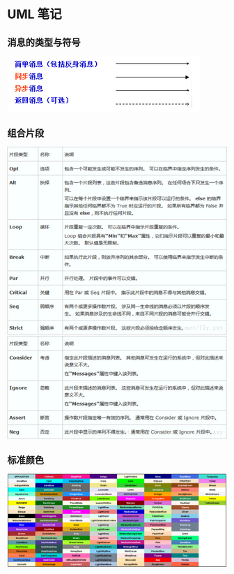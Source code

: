 # UML 笔记
## 消息的类型与符号
![消息的类型与符号](source/消息的类型与符号.png)
## 组合片段
![组合片段1](source/组合片段1.png)
![组合片段2](source/组合片段2.png)
## 标准颜色
![组合片段1](source/standard_color.png)
